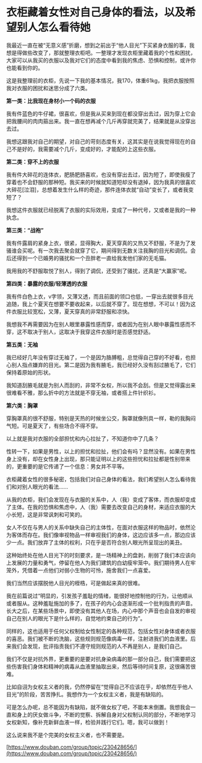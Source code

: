 # 衣柜藏着女性对自己身体的看法，以及希望别人怎么看待她

我最近一直在被“无意义感”折磨，想到之前出于“他人目光”下买紧身衣服的事，我想是得做些改变了，那就整理衣柜吧。一整理才发现衣柜里藏着我的个性和困扰，大家可以从我买的衣服以及我对它们的态度中看到我的焦虑、恐惧和控制，或许你也能看到你的。

这是我整理前的衣柜，先说一下我的基本情况，我170，体重61kg，我把衣服按照我对衣服的困扰和迷思分成了六类。

**第一类：比我现在身材小一个码的衣服**

我有件蓝色的牛仔裙，很喜欢，但是我从买来到现在都没穿出去过，因为穿上它会把我腰间的肉肉箍出来。我一直在想再减个几斤再穿就完美了，结果就是从没穿出去过。

我想这跟我对自己的期望，对自己的苛刻态度有关，这其实是在说我觉得现在的自己不是好的，我需要减个几斤，变成好的，才能配的上这些衣服。

**第二类：穿不上的衣服**

我有件大碎花的连体衣，肥肠肥肠喜欢，也没有穿出去过，因为短了，即使我瘦了穿着也不会舒服的那种短。我买来的时候就知道短却没有退掉，因为我真的很喜欢大碎花[泣泪]，总想着发生什么样的奇迹，那件连体衣就“自动”变长了，或者我变短了？

我想这件衣服就已经脱离了衣服的实际效用，变成了一种代号，又或者是我的一种执念。

**第三类：“战袍”**

我有件露肩的紧身上衣，很紧，显得胸大，夏天穿真的又热又不舒服，不是为了发骚谁会买呢。有一次我去聚会就穿了它，期间得到无数关注我胸的目光和调侃。会后还得到一个已婚男的骚扰和一个丑胖老一直给我发他们家的无毛猫。

我用我的不舒服取悦了别人，得到了调侃，还受到了骚扰，还真是“大赢家”呢。

**第四类：暴露的衣服/轻薄透的衣服**

我有件白色上衣，v字领，又薄又透，而且前面的领口也低，一穿出去就很多目光追随，我上个夏天在想要不要收起来，以后就不穿了。现在想想，不可以！因为这件衣服比较宽松，又薄，夏天穿真的非常舒服和凉快。

我想我不再需要因为在别人眼里暴露性感而穿，或者因为在别人眼中暴露性感而不穿，这不取决于别人，这取决于我穿这件衣服时是否感觉舒适。

**第五类：无袖**

我已经好几年没有穿过无袖了，一个是因为胳膊粗，总觉得自己穿的不好看，也担心别人指点嫌弃的目光。第二是因为我有腋毛，我已经好久没有刮过腋毛了，它们保持着原始的形状。

我知道刮腋毛就是为别人而刮的，非常不女权，所以我不会刮。但是又觉得露出来很难看不雅，那么折中的方法就是不穿无袖，或者搭上件针织衫。

**第六类：胸罩**

穿胸罩真的很不舒服，特别是天热的时候坐公交，胸罩就像刑具一样，勒的我胸闷气短。可是夏天了，有些场合不得不穿。

以上就是我对衣服的全部担忧和内心拉扯了，不知道你中了几条？

性转一下，如果是男性，以上的担忧和拉扯，他们会有吗？显然没有。如果在男性身上没有，却在女性身上出现，那只能证明以上的这些担忧和拉扯都是性别带来的，更重要的是它传递了一个信息：男女并不平等。

衣柜藏着女性的很多秘密，包括我们对自己身体的看法，我们希望别人怎么看待我们和对别人眼光的看法......

从我的衣柜，我们会发现在与衣服的关系中，人（我）变成了客体，而衣服却变成了主体。在我的恐惧和焦虑中，人（我）需要去改变自己的身材，来适应衣服的大小长短，这是非常讽刺和可笑的。

女人不仅在与男人的关系中缺失自己的主体性，在面对衣服这样的物品时，依然沦为客体而存在。我们像审视物品一样审视我们的身体，这边应该多一点，那边应该少一点。我们放弃了主体的权利，只在乎是否符合别人眼光所呈现出的美丑。

这种始终处在他人目光下的时刻要求，是一场精神上的盘剥，削弱了我们本应该向上发展的力量和勇气，停留在他人为我们建筑的白幼瘦牢笼中。我们期待男人在牢笼外，凭借着一点他们对弱小生物的可怜，施舍我们一点喜爱。

我们当然应该摆脱他人目光的桎梏，可是做起来真的很难。

我在前篇说过“明显的，引发孩子羞耻的情绪，能很好地控制他的行为，让他顺从或者服从。这种羞耻施加的多了，在孩子的内心会逐渐形成一个批判指责的声音。长大之后，在某些场景中，即使没有其他人在场，内心中那个声音也会自发的审视自己在别人的眼光下是什么样的，自觉地约束自己的行为”。

同样的，这也适用于任何父权制给女性制定的各种规范，包括女性对身体或者衣服的喜恶。我们被不断的洗脑，这些规则规范像病毒一样，注射进我们的血液里。后来我们会发现，批评指责我们不遵守规则规范的人不再是别人，是我们自己。

我们不仅是对抗外界，更重要的是要对抗身染病毒的那一部分自己，我们需要把这些伤害我们身体和精神的病毒从血液里抽取出来，然后等待时间复原，这很痛苦很难。

比如自诩为女权主义者的我，仍然停留在“觉得自己不应该在乎，却依然在乎他人目光”的阶段，苦苦挣扎。我想作为一个女权主义者，我是有缺陷的。

可是怎么办呢，总不能因为有缺陷，就不做女权了吧，不能本末倒置。我想我会一直和身上的厌女做斗争，不断的觉察、拆解自身对父权制认同的部分，不断地学习女权新知，像补充新鲜血液一样，检验并践行它们。嗯，我可以做到！

这么说来我不是个完美的女权主义者，也不需要是。

[https://www.douban.com/group/topic/230428656/](https://www.douban.com/group/topic/230428656/)
